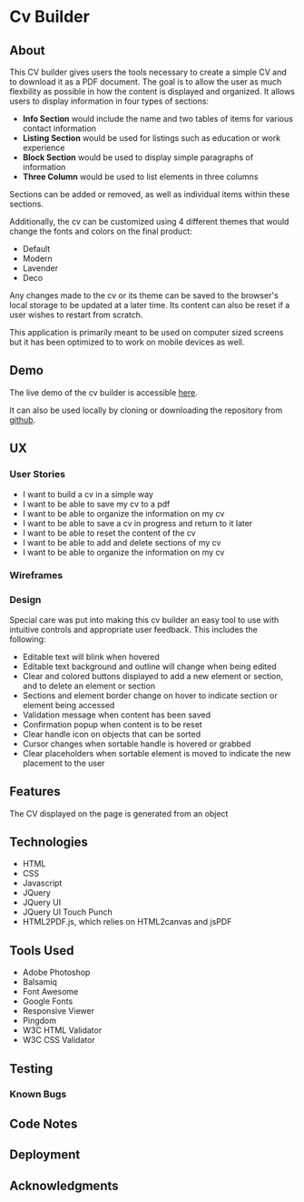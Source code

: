 # Cv Builder

## About

This CV builder gives users the tools necessary to create a simple CV and to download it as a PDF document. The goal is to allow the user as much flexbility as possible in how the content is displayed and organized. It allows users to display information in four types of sections:

-   **Info Section** would include the name and two tables of items for various contact information
-   **Listing Section** would be used for listings such as education or work experience
-   **Block Section** would be used to display simple paragraphs of information
-   **Three Column** would be used to list elements in three columns

Sections can be added or removed, as well as individual items within these sections.

Additionally, the cv can be customized using 4 different themes that would change the fonts and colors on the final product:

-   Default
-   Modern
-   Lavender
-   Deco

Any changes made to the cv or its theme can be saved to the browser's local storage to be updated at a later time. Its content can also be reset if a user wishes to restart from scratch.

This application is primarily meant to be used on computer sized screens but it has been optimized to to work on mobile devices as well.

## Demo

The live demo of the cv builder is accessible [here](https://jumboduck.github.io/CV-Builder/index.html).

It can also be used locally by cloning or downloading the repository from [github](https://github.com/jumboduck/CV-Builder).

## UX

### User Stories

-   I want to build a cv in a simple way
-   I want to be able to save my cv to a pdf
-   I want to be able to organize the information on my cv
-   I want to be able to save a cv in progress and return to it later
-   I want to be able to reset the content of the cv
-   I want to be able to add and delete sections of my cv
-   I want to be able to organize the information on my cv

### Wireframes

### Design

Special care was put into making this cv builder an easy tool to use with intuitive controls and appropriate user feedback. This includes the following:

-   Editable text will blink when hovered
-   Editable text background and outline will change when being edited
-   Clear and colored buttons displayed to add a new element or section, and to delete an element or section
-   Sections and element border change on hover to indicate section or element being accessed
-   Validation message when content has been saved
-   Confirmation popup when content is to be reset
-   Clear handle icon on objects that can be sorted
-   Cursor changes when sortable handle is hovered or grabbed
-   Clear placeholders when sortable element is moved to indicate the new placement to the user

## Features

The CV displayed on the page is generated from an object

## Technologies

-   HTML
-   CSS
-   Javascript
-   JQuery
-   JQuery UI
-   JQuery UI Touch Punch
-   HTML2PDF.js, which relies on HTML2canvas and jsPDF

## Tools Used

-   Adobe Photoshop
-   Balsamiq
-   Font Awesome
-   Google Fonts
-   Responsive Viewer
-   Pingdom
-   W3C HTML Validator
-   W3C CSS Validator

## Testing

### Known Bugs

## Code Notes

## Deployment

## Acknowledgments
